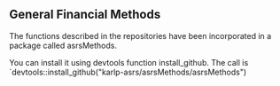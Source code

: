 ## General Financial Methods

The functions described in the repositories have been incorporated in a package called asrsMethods.

You can install it using devtools function install_github.  The call is `devtools::install_github("karlp-asrs/asrsMethods/asrsMethods")

